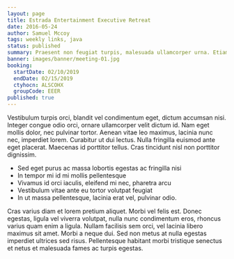 ```yaml
---
layout: page
title: Estrada Entertainment Executive Retreat
date: 2016-05-24
author: Samuel Mccoy
tags: weekly links, java
status: published
summary: Praesent non feugiat turpis, malesuada ullamcorper urna. Etiam.
banner: images/banner/meeting-01.jpg
booking:
  startDate: 02/10/2019
  endDate: 02/15/2019
  ctyhocn: ALSCOHX
  groupCode: EEER
published: true
---
```

Vestibulum turpis orci, blandit vel condimentum eget, dictum accumsan nisi. Integer congue odio orci, ornare ullamcorper velit dictum id. Nam eget mollis dolor, nec pulvinar tortor. Aenean vitae leo maximus, lacinia nunc nec, imperdiet lorem. Curabitur ut dui lectus. Nulla fringilla euismod ante eget placerat. Maecenas id porttitor tellus. Cras tincidunt nisl non porttitor dignissim.

* Sed eget purus ac massa lobortis egestas ac fringilla nisi
* In tempor mi id mi mollis pellentesque
* Vivamus id orci iaculis, eleifend mi nec, pharetra arcu
* Vestibulum vitae ante eu tortor volutpat feugiat
* In ut massa pellentesque, lacinia erat vel, pulvinar odio.

Cras varius diam et lorem pretium aliquet. Morbi vel felis est. Donec egestas, ligula vel viverra volutpat, nulla nunc condimentum eros, rhoncus varius quam enim a ligula. Nullam facilisis sem orci, vel lacinia libero maximus sit amet. Morbi a neque dui. Sed non metus at nulla egestas imperdiet ultrices sed risus. Pellentesque habitant morbi tristique senectus et netus et malesuada fames ac turpis egestas.
